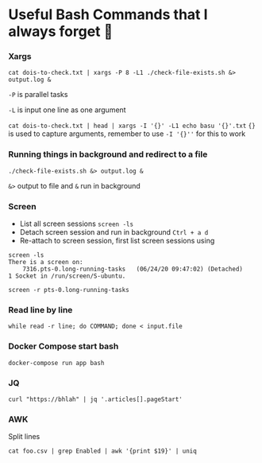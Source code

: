 # Useful Bash Commands that I always forget 🤦‍️

### Xargs

```cat dois-to-check.txt | xargs -P 8 -L1 ./check-file-exists.sh &> output.log &```

`-P` is parallel tasks

`-L` is input one line as one argument

```cat dois-to-check.txt | head | xargs -I '{}' -L1 echo basu '{}'.txt```
`{}` is used to capture arguments, remember to use `-I '{}''` for this to work

### Running things in background and redirect to a file

```./check-file-exists.sh &> output.log &```

`&>` output to file and `&` run in background

### Screen

- List all screen sessions `screen -ls`
- Detach screen session and run in background `Ctrl + a d`
- Re-attach to screen session, first list screen sessions using 
```
screen -ls
There is a screen on:
	7316.pts-0.long-running-tasks	(06/24/20 09:47:02)	(Detached)
1 Socket in /run/screen/S-ubuntu.

screen -r pts-0.long-running-tasks

```

### Read line by line

`while read -r line; do COMMAND; done < input.file`

### Docker Compose start bash

`docker-compose run app bash`

### JQ

```curl "https://bhlah" | jq '.articles[].pageStart'```

### AWK

Split lines

```cat foo.csv | grep Enabled | awk '{print $19}' | uniq```
